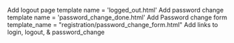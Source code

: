 Add logout page template name = 'logged_out.html'
Add password change template name = 'password_change_done.html'
Add Password change form template_name = "registration/password_change_form.html"
Add links to login, logout, & password_change